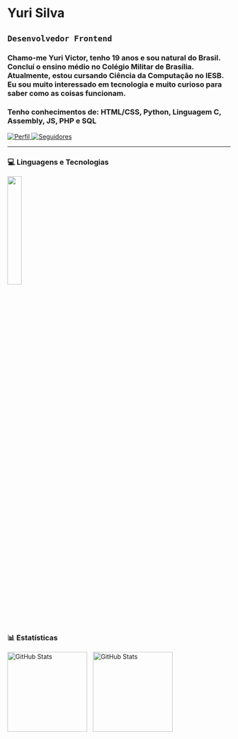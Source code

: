 # Yuri Silva

## **`Desenvolvedor Frontend`**

### Chamo-me Yuri Victor, tenho 19 anos e sou natural do Brasil. Concluí o ensino médio no Colégio Militar de Brasília. Atualmente, estou cursando Ciência da Computação no IESB.<br> Eu sou muito interessado em tecnologia e muito curioso para saber como as coisas funcionam.<br>
### Tenho conhecimentos de: HTML/CSS, Python, Linguagem C, Assembly, JS, PHP e SQL

<p align="left">
    <a href="https://github.com/syo77">
        <img 
            alt="Perfil" 
            title="Me siga no GitHub" 
            src="https://custom-icon-badges.demolab.com/github/followers/syo77?color=323841&labelColor=2b313b&style=for-the-badge&logo=github&label=Seguidores&logoColor=white"
        />
    </a>
    <a href="https://www.linkedin.com/in/yuri-victor-silva-a87171328/">
        <img 
            alt="Seguidores" 
            title="Me siga no LinkedIn" 
            src="https://custom-icon-badges.demolab.com/badge/-Linkedin%20-blue?style=for-the-badge&logoColor=white&logo=linkedin"
        />
    </a>
</p>

---

### 💻 Linguagens e Tecnologias

<p align="left">
    <img width="25%"
     src="https://skillicons.dev/icons?i=c,py,php,html,css,js,mysql"/>
</p>

<br/>

### 📊 Estatísticas

<p>
  <img 
    align="left" 
    alt="GitHub Stats" 
    height="180" 
    style="padding-right: 10px;" 
    src="https://github-readme-stats.vercel.app/api?username=syo77&show_icons=true&theme=dark&include_all_commits=true&locale=pt-br" 
  />
<img 
      align="left" 
      alt="GitHub Stats" 
      height="180"
      src="https://github-readme-stats.vercel.app/api/top-langs/?username=syo77&theme=dark&layout=compact&custom_title=Tecnologias&langs_count=9" 
  />
</p>
